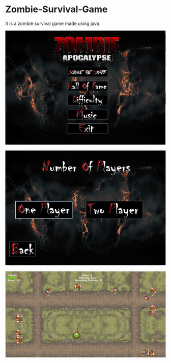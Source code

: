 # Zombie-Survival-Game

It is a zombie survival game made using java 



![Image description](img/Screenshot_1.png)

![Image description](img/Screenshot_2.png)

![Image description](img/Screenshot_3.png)
